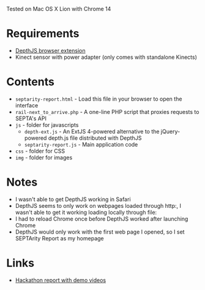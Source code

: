Tested on Mac OS X Lion with Chrome 14

# Requirements
*   [DepthJS browser extension](http://depthjs.media.mit.edu/)
*   Kinect sensor with power adapter (only comes with standalone Kinects)

# Contents
*   `septarity-report.html` - Load this file in your browser to open the interface
*   `rail-next_to_arrive.php` - A one-line PHP script that proxies requests to SEPTA's API
*   `js` - folder for javascripts
    *  `depth-ext.js` - An ExtJS 4-powered alternative to the jQuery-powered depth.js file distributed with DepthJS
    *  `septarity-report.js` - Main application code
*   `css` - folder for CSS
*   `img` - folder for images

# Notes
*   I wasn't able to get DepthJS working in Safari
*   DepthJS seems to only work on webpages loaded through http:, I wasn't able to get it working loading locally through file:
*   I had to reload Chrome once before DepthJS worked after launching Chrome
*   DepthJS would only work with the first web page I opened, so I set SEPTArity Report as my homepage

# Links
*   [Hackathon report with demo videos](http://technicallyphilly.com/2011/10/10/apps-for-septa-hackathon-features-new-data-sources-and-mass-transit-projects-video)
